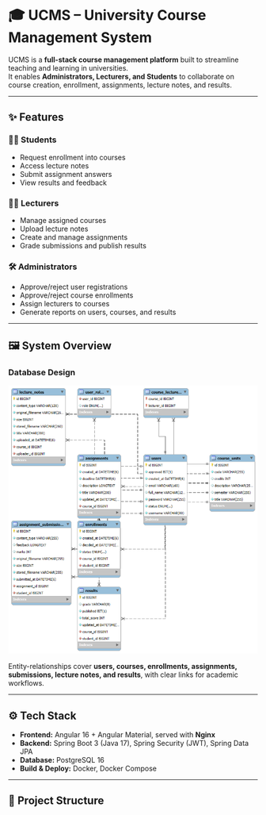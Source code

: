 # 🎓 UCMS – University Course Management System

UCMS is a **full-stack course management platform** built to streamline teaching and learning in universities.  
It enables **Administrators, Lecturers, and Students** to collaborate on course creation, enrollment, assignments, lecture notes, and results.

---

## ✨ Features

### 👩‍🎓 Students
- Request enrollment into courses
- Access lecture notes
- Submit assignment answers
- View results and feedback

### 👨‍🏫 Lecturers
- Manage assigned courses
- Upload lecture notes
- Create and manage assignments
- Grade submissions and publish results

### 🛠️ Administrators
- Approve/reject user registrations
- Approve/reject course enrollments
- Assign lecturers to courses
- Generate reports on users, courses, and results

---

## 🖼️ System Overview

### Database Design
![Database Diagram](./db.png)

Entity-relationships cover **users, courses, enrollments, assignments, submissions, lecture notes, and results**, with clear links for academic workflows.

---

## ⚙️ Tech Stack

- **Frontend:** Angular 16 + Angular Material, served with **Nginx**
- **Backend:** Spring Boot 3 (Java 17), Spring Security (JWT), Spring Data JPA
- **Database:** PostgreSQL 16
- **Build & Deploy:** Docker, Docker Compose

---

## 📂 Project Structure

